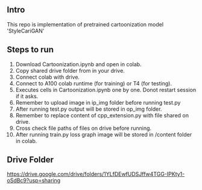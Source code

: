 ## Intro
This repo is implementation of pretrained cartoonization model 'StyleCariGAN'

## Steps to run
1. Download Cartoonization.ipynb and open in colab.
2. Copy shared drive folder from in your drive.
3. Connect colab with drive.
4. Connect to A100 colab runtime (for training) or T4 (for testing).
5. Executes cells in Cartoonization.ipynb one by one. Donot restart session if it asks.
7. Remember to upload image in ip_img folder before running test.py
8. After running test.py output will be stored in op_img folder.
9. Remember to replace content of cpp_extension.py with file shared on drive.
10. Cross check file paths of files on drive before running.
11. After running train.py loss graph image will be stored in /content folder in colab.

## Drive Folder
https://drive.google.com/drive/folders/1YLfDEwfUDSJffw4TGG-IPKty1-oSdBc9?usp=sharing

